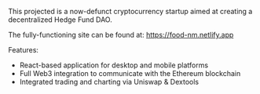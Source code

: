This projected is a now-defunct cryptocurrency startup aimed at creating a decentralized Hedge Fund DAO.

The fully-functioning site can be found at: https://food-nm.netlify.app

Features:

- React-based application for desktop and mobile platforms
- Full Web3 integration to communicate with the Ethereum blockchain
- Integrated trading and charting via Uniswap & Dextools